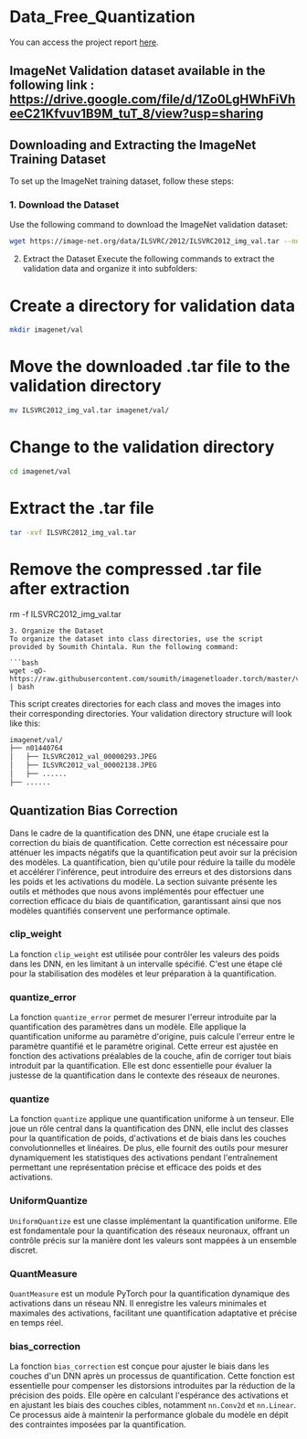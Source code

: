 # Data_Free_Quantization

You can access the project report [here](https://www.overleaf.com/read/bhjhjzpwshqx#2d96d5).

## ImageNet Validation dataset available in the following link : https://drive.google.com/file/d/1Zo0LgHWhFiVheeC21Kfvuv1B9M_tuT_8/view?usp=sharing

## Downloading and Extracting the ImageNet Training Dataset

To set up the ImageNet training dataset, follow these steps:

### 1. Download the Dataset
Use the following command to download the ImageNet validation dataset:

```bash
wget https://image-net.org/data/ILSVRC/2012/ILSVRC2012_img_val.tar --no-check-certificate
```
2. Extract the Dataset
Execute the following commands to extract the validation data and organize it into subfolders:

# Create a directory for validation data
```bash
mkdir imagenet/val
```
# Move the downloaded .tar file to the validation directory
```bash
mv ILSVRC2012_img_val.tar imagenet/val/
```
# Change to the validation directory
```bash
cd imagenet/val
```
# Extract the .tar file
```bash
tar -xvf ILSVRC2012_img_val.tar
```
# Remove the compressed .tar file after extraction
rm -f ILSVRC2012_img_val.tar
```
3. Organize the Dataset
To organize the dataset into class directories, use the script provided by Soumith Chintala. Run the following command:

```bash
wget -qO- https://raw.githubusercontent.com/soumith/imagenetloader.torch/master/valprep.sh | bash
```
This script creates directories for each class and moves the images into their corresponding directories. Your validation directory structure will look like this:

```bash
imagenet/val/
├── n01440764
│   ├── ILSVRC2012_val_00000293.JPEG
│   ├── ILSVRC2012_val_00002138.JPEG
│   ├── ......
├── ......
```

## Quantization Bias Correction

Dans le cadre de la quantification des DNN, une étape cruciale est la correction du biais de quantification. Cette correction est nécessaire pour atténuer les impacts négatifs que la quantification peut avoir sur la précision des modèles. La quantification, bien qu'utile pour réduire la taille du modèle et accélérer l'inférence, peut introduire des erreurs et des distorsions dans les poids et les activations du modèle. La section suivante présente les outils et méthodes que nous avons implémentés pour effectuer une correction efficace du biais de quantification, garantissant ainsi que nos modèles quantifiés conservent une performance optimale.

### clip_weight
La fonction `clip_weight` est utilisée pour contrôler les valeurs des poids dans les DNN, en les limitant à un intervalle spécifié. C'est une étape clé pour la stabilisation des modèles et leur préparation à la quantification.

### quantize_error
La fonction `quantize_error` permet de mesurer l'erreur introduite par la quantification des paramètres dans un modèle. Elle applique la quantification uniforme au paramètre d'origine, puis calcule l'erreur entre le paramètre quantifié et le paramètre original. Cette erreur est ajustée en fonction des activations préalables de la couche, afin de corriger tout biais introduit par la quantification. Elle est donc essentielle pour évaluer la justesse de la quantification dans le contexte des réseaux de neurones.

### quantize
La fonction `quantize` applique une quantification uniforme à un tenseur. Elle joue un rôle central dans la quantification des DNN,  elle inclut des classes pour la quantification de poids, d'activations et de biais dans les couches convolutionnelles et linéaires. De plus, elle fournit des outils pour mesurer dynamiquement les statistiques des activations pendant l'entraînement permettant une représentation précise et efficace des poids et des activations.

### UniformQuantize
`UniformQuantize` est une classe implémentant la quantification uniforme. Elle est fondamentale pour la quantification des réseaux neuronaux, offrant un contrôle précis sur la manière dont les valeurs sont mappées à un ensemble discret.

### QuantMeasure
`QuantMeasure` est un module PyTorch pour la quantification dynamique des activations dans un réseau NN. Il enregistre les valeurs minimales et maximales des activations, facilitant une quantification adaptative et précise en temps réel.

### bias_correction
La fonction `bias_correction` est conçue pour ajuster le biais dans les couches d'un DNN après un processus de quantification. Cette fonction est essentielle pour compenser les distorsions introduites par la réduction de la précision des poids. Elle opère en calculant l'espérance des activations et en ajustant les biais des couches cibles, notamment `nn.Conv2d` et `nn.Linear`. Ce processus aide à maintenir la performance globale du modèle en dépit des contraintes imposées par la quantification.

